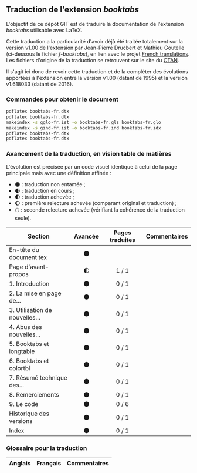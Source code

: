 ## Traduction de l'extension *booktabs*

L'objectif de ce dépôt GIT est de traduire la documentation de l'extension *booktabs* utilisable avec LaTeX.

Cette traduction a la particularité d'avoir déjà été traitée totalement sur la version v1.00 de l'extension par Jean-Pierre Drucbert et Mathieu Goutelle (ci-dessous le fichier *f-booktabs*), en lien avec le projet [French translations](https://www.ctan.org/pkg/french-translations). Les fichiers d'origine de la traduction se retrouvent sur le site du [CTAN](https://www.ctan.org/tex-archive/info/french-translations/macros/latex/contrib/supported/booktabs).

Il s'agit ici donc de revoir cette traduction et de la compléter des évolutions apportées à l'extension entre la version v1.00 (datant de 1995) et la version v1.618033 (datant de 2016).

### Commandes pour obtenir le document

```bash
pdflatex booktabs-fr.dtx
pdflatex booktabs-fr.dtx
makeindex -s gglo-fr.ist -o booktabs-fr.gls booktabs-fr.glo
makeindex -s gind-fr.ist -o booktabs-fr.ind booktabs-fr.idx
pdflatex booktabs-fr.dtx
pdflatex booktabs-fr.dtx
```

### Avancement de la traduction, en vision table de matières

L'évolution est précisée par un code visuel identique à celui de la page principale mais avec une définition affinée :

- :new_moon: : traduction non entamée ;
- :waxing_crescent_moon: : traduction en cours ;
- :first_quarter_moon: : traduction achevée ;
- :waxing_gibbous_moon: : première relecture achevée (comparant original et traduction) ; 
- :full_moon: : seconde relecture achevée (vérifiant la cohérence de la traduction seule).

Section                       | Avancée                | Pages traduites | Commentaires 
----------------------------- | :--------------------: | :-------------: | -------------------------
En-tête du document tex       | :new_moon:             |                 |
Page d'avant-propos           | :first_quarter_moon:   | 1 / 1           | 
1. Introduction               | :new_moon:             | 0 / 1           |
2. La mise en page de...      | :new_moon:             | 0 / 1           | 
3. Utilisation de nouvelles...| :new_moon:             | 0 / 1           |
4. Abus des nouvelles...      | :new_moon:             | 0 / 1           |
5. Booktabs et longtable      | :new_moon:             | 0 / 1           |
6. Booktabs et colortbl       | :new_moon:             | 0 / 1           |
7. Résumé technique des...    | :new_moon:             | 0 / 1           |
8. Remerciements              | :new_moon:             | 0 / 1           |
9. Le code                    | :new_moon:             | 0 / 6           |
Historique des versions       | :new_moon:             | 0 / 1           |
Index                         | :new_moon:             | 0 / 1           |

### Glossaire pour la traduction

Anglais                   | Français                                          | Commentaires 
------------------------- | ------------------------------------------------- | -------------------------------
